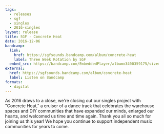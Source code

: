 ```yaml
---
tags:
  - releases
  - sgf
  - singles
  - 2016-singles
layout: release
title: SGF - Concrete Heat
date: 2016-12-06
bandcamp:
  link:
    href: https://sgfsounds.bandcamp.com/album/concrete-heat
    label: Three Week Rotation by SGF
  embed_src: https://bandcamp.com/EmbeddedPlayer/album=3400359175/size=large/bgcol=ffffff/linkcol=0687f5/tracklist=false/artwork=small/transparent=true/
external:
  href: https://sgfsounds.bandcamp.com/album/concrete-heat
  label: Listen on Bandcamp
formats:
  - digital
---
```


As 2016 draws to a close, we're closing out our singles project with "Concrete
Heat," a cruiser of a dance track that celebrates the warehouse spaces and DIY
communities that have expanded our minds, enlarged our hearts, and welcomed us
time and time again. Thank you all so much for joining us this year! We hope
you continue to support independent music communities for years to come.
